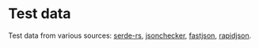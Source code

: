 # Test data

Test data from various sources: [serde-rs](https://github.com/serde-rs/json-benchmark), [jsonchecker](http://json.org/JSON_checker/), [fastjson](https://github.com/valyala/fastjson), [rapidjson](https://github.com/Tencent/rapidjson).
